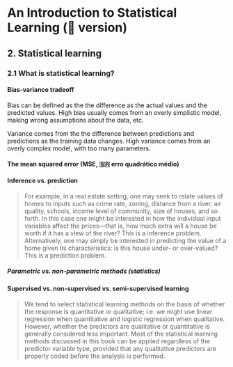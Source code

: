 # An Introduction to Statistical Learning (🐍 version)

## 2. Statistical learning
### 2.1 What is statistical learning?
#### Bias-variance tradeoff
Bias can be defined as the the difference as the actual values and the predicted values. High bias usually comes from an overly simplistic model, making wrong assumptions about the data, etc.

Variance comes from the the difference between predictions and predictions as the training data changes. High variance comes from an overly complex model, with too many parameters.

#### The mean squared error (MSE, 🇧🇷 erro quadrático médio)

#### Inference vs. prediction
> For example, in a real estate setting, one may seek to relate values of homes to inputs such as crime rate, zoning, distance from a river, air quality, schools, income level of community, size of houses, and so forth. In this case one might be interested in how the individual input variables affect the prices—that is, how much extra will a house be worth if it has a view of the river? This is a inference problem. Alternatively, one may simply be interested in predicting the value of a home given its characteristics: is this house under- or over-valued? This is a prediction problem.

##### Parametric vs. non-parametric methods (statistics)

#### Supervised vs. non-supervised vs. semi-supervised learning
> We tend to select statistical learning methods on the basis of whether the response is quantitative or qualitative; i.e. we might use linear regression when quantitative and logistic regression when qualitative. However, whether the predictors are qualitative or quantitative is generally considered less important. Most of the statistical learning methods discussed in this book can be applied regardless of the predictor variable type, provided that any qualitative predictors are properly coded before the analysis is performed.